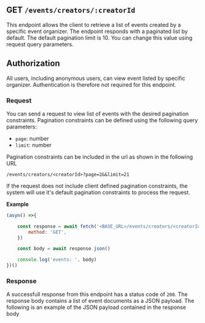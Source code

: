## GET `/events/creators/:creatorId`

This endpoint allows the client to retrieve a list of events created by a specific event organizer. The endpoint responds with a paginated list by default. The default pagination limit is 10. You can change this value using request query parameters.

## Authorization
All users, including anonymous users, can view event listed by specific organizer. Authentication is therefore not required for this endpoint.

### Request
You can send a request to view list of events with the desired pagination constraints. Pagination constraints can be defined using the following query parameters:

- `page`: number
- `limit`: number

Pagination constraints can be included in the url as shown in the following URL

```t
/events/creators/<creatorId>?page=2&&limit=21
```

If the request does not include client defined pagination constraints, the system will use it's default pagination constraints to process the request.

**Example**

```javascript
(asyn() =>{

    const response = await fetch('<BASE_URL>/events/creators/<creatorId>?page=2&&limit=21', {
        method: 'GET',
    })

    const body = await response.json()

    console.log('events: ', body)
})()
 ```

### Response
A successfull response from this endpoint has a status code of `200`. The response body contains a list of event documents as a JSON payload. The following is an example of the JSON payload contained in the response body

```json

```
